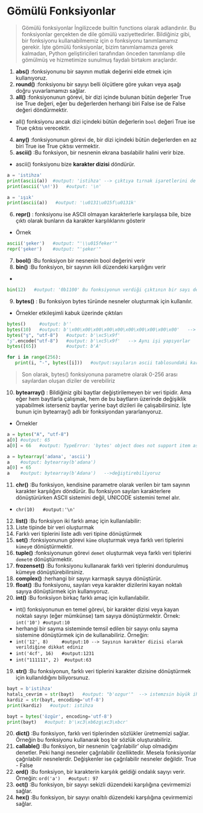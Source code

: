 # Gömülü Fonksiyonlar
> Gömülü fonksiyonlar İngilizcede builtin functions olarak adlandırılır. Bu fonksiyonlar gerçekten de dile gömülü vaziyettedirler. Bildiğiniz gibi, bir fonksiyonu kullanabilmemiz için o fonksiyonu tanımlamamız gerekir. İşte gömülü fonksiyonlar, bizim tanımlamamıza gerek kalmadan, Python geliştiricileri tarafından önceden tanımlanıp dile gömülmüş ve hizmetimize sunulmuş faydalı birtakım araçlardır.

1. **abs()** :fonksiyonunu bir sayının mutlak değerini elde etmek için kullanıyoruz.
2. **round()** :fonksiyonu bir sayıyı belli ölçütlere göre yukarı veya aşağı doğru yuvarlamamızı sağlar.
3. **all()** :fonksiyonunun görevi, bir dizi içinde bulunan bütün değerler True ise True değeri, eğer bu değerlerden herhangi biri False ise de False değeri döndürmektir.
 - all() fonksiyonu ancak dizi içindeki bütün değerlerin `bool` değeri True ise True çıktısı verecektir.
4. **any()** :fonksiyonunun görevi de, bir dizi içindeki bütün değerlerden en az biri True ise True çıktısı vermektir.
5. **ascii()** :Bu fonksiyon, bir nesnenin ekrana basılabilir halini verir bize. 
 - ascii() fonksiyonu bize **karakter dizisi** döndürür.
 ```python
 a = 'istihza'
print(ascii(a))  #output: 'istihza' --> çıktıya tırnak işaretlerini de eklediğine dikkat edin.
print(ascii('\n!'))   #output: '\n'

a = 'ışık'
print(ascii(a))   #output: '\u0131\u015f\u0131k'

 ```
6. **repr()** : fonksiyonu ise ASCII olmayan karakterlerle karşılaşsa bile, bize çıktı olarak bunların da karakter karşılıklarını gösterir
 - Örnek
 ```python
 ascii('şeker')   #output: "'\\u015feker'"
 repr('şeker')    #output: "'şeker'"
 ```
7. **bool()** :Bu fonksiyon bir nesnenin bool değerini verir
8. **bin()**  :Bu fonksiyon, bir sayının ikili düzendeki karşılığını verir
 - 
 ```python
 bin(12)   #output: '0b1100' Bu fonksiyonun verdiği çıktının bir sayı değil, karakter dizisi olduğuna dikkat etmelisiniz.
 ```
9. **bytes()** : Bu fonksiyon bytes türünde nesneler oluşturmak için kullanılır. 
 - Örnekler etkileşimli kabuk üzerinde çıktıları
 ```python
 bytes()     #output: b''
 bytes(10)   #output: b'\x00\x00\x00\x00\x00\x00\x00\x00\x00\x00'   --> her bir öğesinin değeri 0 olan 10 baytlık bir veri döndürdü
 bytes("ş", "utf-8")   #output: b'\xc5\x9f'
 "ş".encode("utf-8")   #output: b'\xc5\x9f'   --> Aynı işi yapıyorlar
 bytes([65])           #output: b'A'
 
 for i in range(256):
	print(i, "-", bytes([i]))   #output:sayıların ascii tablosundaki karşılığını yazdırıyoruz.
 ```
 > Son olarak, bytes() fonksiyonuna parametre olarak 0-256 arası sayılardan oluşan diziler de verebiliriz
 
10. **bytearray()** : Bildiğiniz gibi baytlar değiştirilemeyen bir veri tipidir. Ama eğer hem baytlarla çalışmak, hem de bu baytların üzerinde değişiklik yapabilmek isterseniz baytlar yerine bayt dizileri ile çalışabilirsiniz. İşte bunun için bytearray() adlı bir fonksiyondan yararlanıyoruz.
 - Örnekler
 ```python
 a = bytes("A", "utf-8")
 a[0] #output: 65
 a[0] = 66   #output: TypeError: 'bytes' object does not support item assignment --> Hatası alırız
 
 a = bytearray('adana', 'ascii')
 a    #output: bytearray(b'adana')
 a[0] = 65
 a    #output: bytearray(b'Adana')   -->değiştirebiliyoruz
 ```
11. **chr()** :Bu fonksiyon, kendisine parametre olarak verilen bir tam sayının karakter karşılığını döndürür. Bu fonksiyon sayıları karakterlere dönüştürürken ASCII sistemini değil, UNICODE sistemini temel alır. 
 - `chr(10)   #output:'\n'`
12. **list()** :Bu fonksiyon iki farklı amaç için kullanılabilir:
 1. Liste tipinde bir veri oluşturmak
 2. Farklı veri tiplerini liste adlı veri tipine dönüştürmek
13. **set()** :fonksiyonunun görevi `küme` oluşturmak veya farklı veri tiplerini `kümey`e dönüştürmektir.
14. **tuple()** :fonksiyonunun görevi `demet` oluşturmak veya farklı veri tiplerini `demet`e dönüştürmektir.
15. **frozenset()** :Bu fonksiyonu kullanarak farklı veri tiplerini dondurulmuş kümeye dönüştürebilirsiniz.
16. **complex()** :herhangi bir sayıyı karmaşık sayıya dönüştürür.
17. **float()** :Bu fonksiyonu, sayıları veya karakter dizilerini kayan noktalı sayıya dönüştürmek için kullanıyoruz.
18. **int()** :Bu fonksiyon birkaç farklı amaç için kullanılabilir. 
 - int() fonksiyonunun en temel görevi, bir karakter dizisi veya kayan noktalı sayıyı (eğer mümkünse) tam sayıya dönüştürmektir. Örnek: `int('10') #output:10`
 - herhangi bir sayma sisteminde temsil edilen bir sayıyı onlu sayma sistemine dönüştürmek için de kullanabiliriz. Örneğin:
  - `int('12', 8)     #output:10 --> Sayının karakter dizisi olarak verildiğine dikkat ediniz`
  - `int('4cf', 16)   #output:1231`  
  - `int("111111", 2)  #output:63`
19. **str()** :Bu fonksiyonun, farklı veri tiplerini karakter dizisine dönüştürmek için kullanıldığını biliyorsunuz. 
 ```python
 bayt = b'istihza'
 hatalı_cevrim = str(bayt)   #output: "b'ozgur'"  --> istemzsin büyük ihtimalle bunu :)
 kardiz = str(bayt, encoding='utf-8')
 print(kardiz)   #output: istihza
 
 bayt = bytes('özgür', encoding='utf-8')
 print(bayt)   #output: b'\xc3\xb6zg\xc3\xbcr'
 ```
20. **dict()** :Bu fonksiyon, farklı veri tiplerinden sözlükler üretmemizi sağlar. Örneğin bu fonksiyonu kullanarak boş bir sözlük oluşturabiliriz.
21. **callable()** :Bu fonksiyon, bir nesnenin ‘çağrılabilir’ olup olmadığını denetler. Peki hangi nesneler çağrılabilir özelliktedir. Mesela fonksiyonlar çağrılabilir nesnelerdir. Değişkenler ise çağrılabilir nesneler değildir. True - False
22. **ord()** :Bu fonksiyon, bir karakterin karşılık geldiği ondalık sayıyı verir. Örneğin: `ord('a')   #output: 97`
23. **oct()** :Bu fonksiyon, bir sayıyı sekizli düzendeki karşılığına çevirmemizi sağlar.
24. **hex()** :Bu fonksiyon, bir sayıyı onaltılı düzendeki karşılığına çevirmemizi sağlar.
